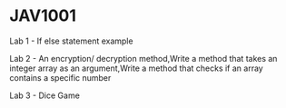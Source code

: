 # JAV1001
Lab 1 - If else statement example



Lab 2 - An encryption/ decryption method,Write a method that takes an integer array as an argument,Write a method that checks if an array contains a specific number



Lab 3 - Dice Game
